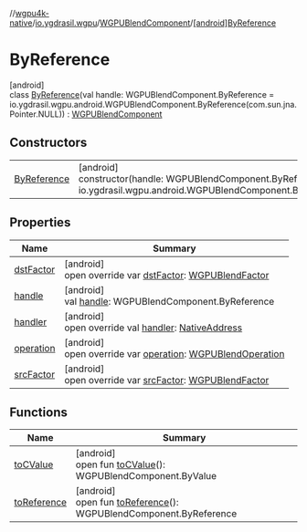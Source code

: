 //[wgpu4k-native](../../../../index.md)/[io.ygdrasil.wgpu](../../index.md)/[WGPUBlendComponent](../index.md)/[[android]ByReference](index.md)

# ByReference

[android]\
class [ByReference](index.md)(val handle: WGPUBlendComponent.ByReference = io.ygdrasil.wgpu.android.WGPUBlendComponent.ByReference(com.sun.jna.Pointer.NULL)) : [WGPUBlendComponent](../index.md)

## Constructors

| | |
|---|---|
| [ByReference](-by-reference.md) | [android]<br>constructor(handle: WGPUBlendComponent.ByReference = io.ygdrasil.wgpu.android.WGPUBlendComponent.ByReference(com.sun.jna.Pointer.NULL)) |

## Properties

| Name | Summary |
|---|---|
| [dstFactor](dst-factor.md) | [android]<br>open override var [dstFactor](dst-factor.md): [WGPUBlendFactor](../../-w-g-p-u-blend-factor/index.md) |
| [handle](handle.md) | [android]<br>val [handle](handle.md): WGPUBlendComponent.ByReference |
| [handler](handler.md) | [android]<br>open override val [handler](handler.md): [NativeAddress](../../../ffi/-native-address/index.md) |
| [operation](operation.md) | [android]<br>open override var [operation](operation.md): [WGPUBlendOperation](../../-w-g-p-u-blend-operation/index.md) |
| [srcFactor](src-factor.md) | [android]<br>open override var [srcFactor](src-factor.md): [WGPUBlendFactor](../../-w-g-p-u-blend-factor/index.md) |

## Functions

| Name | Summary |
|---|---|
| [toCValue](../[android]to-c-value.md) | [android]<br>open fun [toCValue](../[android]to-c-value.md)(): WGPUBlendComponent.ByValue |
| [toReference](../to-reference.md) | [android]<br>open fun [toReference](../to-reference.md)(): WGPUBlendComponent.ByReference |